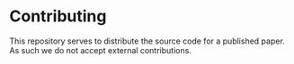 # Contributing

This repository serves to distribute the source code for a published paper. As such we do not accept external contributions.
